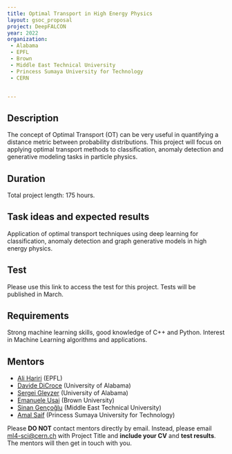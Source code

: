 ```yaml
---
title: Optimal Transport in High Energy Physics
layout: gsoc_proposal
project: DeepFALCON
year: 2022
organization: 
 - Alabama
 - EPFL
 - Brown
 - Middle East Technical University
 - Princess Sumaya University for Technology
 - CERN


---
```


## Description
The concept of Optimal Transport (OT) can be very useful in quantifying a distance metric between probability distributions. This project will focus on applying optimal transport methods to classification, anomaly detection and generative modeling tasks in particle physics.

## Duration

Total project length: 175 hours.

## Task ideas and expected results
Application of optimal transport techniques using deep learning for classification, anomaly detection and graph generative models in high energy physics.

## Test

Please use this link to access the test for this project. Tests will be published in March.

## Requirements
Strong machine learning skills, good knowledge of C++ and Python. Interest in Machine Learning algorithms and applications.

## Mentors 
  * [Ali Hariri](mailto:ml4-sci@cern.ch) (EPFL)
  * [Davide DiCroce](mailto:ml4-sci@cern.ch) (University of Alabama)
  * [Sergei Gleyzer](mailto:ml4-sci@cern.ch) (University of Alabama)
  * [Emanuele Usai](mailto:ml4-sci@cern.ch) (Brown University)
  * [Sinan Gençoğlu](mailto:ml4-sci@cern.ch) (Middle East Technical University)
  * [Amal Saif](mailto:ml4-sci@cern.ch) (Princess Sumaya University for Technology)

Please **DO NOT** contact mentors directly by email. Instead, please email [ml4-sci@cern.ch](mailto:ml4-sci@cern.ch) with Project Title and **include your CV** and **test results**. The mentors will then get in touch with you.

